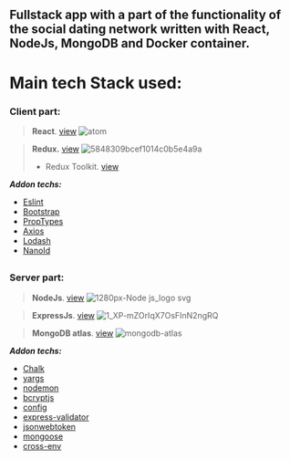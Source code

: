 ## Fullstack app with a part of the functionality of the social dating network written with React, NodeJs, MongoDB and Docker container.
# Main tech Stack used:
### Client part:
  > **React**. [view](https://reactjs.org/) ![atom](https://user-images.githubusercontent.com/65970612/191053120-127b5428-8740-4e10-8c90-a54cf3af287c.png)

  > **Redux.** [view](https://redux.js.org/) ![5848309bcef1014c0b5e4a9a](https://user-images.githubusercontent.com/65970612/191054042-b93c9247-1c9d-4688-8374-5a67913bbab4.png)
  >   - Redux Toolkit. [view](https://redux-toolkit.js.org/)

   ***Addon techs:***
   - [Eslint](https://eslint.org/)
   - [Bootstrap](https://getbootstrap.com/)
   - [PropTypes](https://www.npmjs.com/package/prop-types)
   - [Axios](https://axios-http.com/)
   - [Lodash](https://www.npmjs.com/package/lodash)
   - [NanoId](https://www.npmjs.com/package/nanoid)

##

### Server part:
  > **NodeJs**. [view](https://nodejs.org/en/) ![1280px-Node js_logo svg](https://user-images.githubusercontent.com/65970612/191293665-49c6396c-edae-4c36-be69-3a57c808c76b.png)
  
  > **ExpressJs**. [view](http://expressjs.com/) ![1_XP-mZOrIqX7OsFInN2ngRQ](https://user-images.githubusercontent.com/65970612/191294660-289c8c92-9786-4b22-ab50-6b3d20e15dea.png)

  > **MongoDB atlas**. [view](https://www.mongodb.com/atlas) ![mongodb-atlas](https://user-images.githubusercontent.com/65970612/191304016-1af281cb-1a32-477d-a7dc-0923ba27e9e2.png)

 ***Addon techs:***
   - [Chalk](https://www.npmjs.com/package/chalk)
   - [yargs](https://www.npmjs.com/package/yargs)
   - [nodemon](https://www.npmjs.com/package/nodemon)
   - [bcryptjs](https://www.npmjs.com/package/bcryptjs)
   - [config](https://www.npmjs.com/package/config)
   - [express-validator](https://www.npmjs.com/package/express-validator)
   - [jsonwebtoken](https://www.npmjs.com/package/jsonwebtoken)
   - [mongoose](https://www.npmjs.com/package/mongoose)
   - [cross-env](https://www.npmjs.com/package/cross-env)
